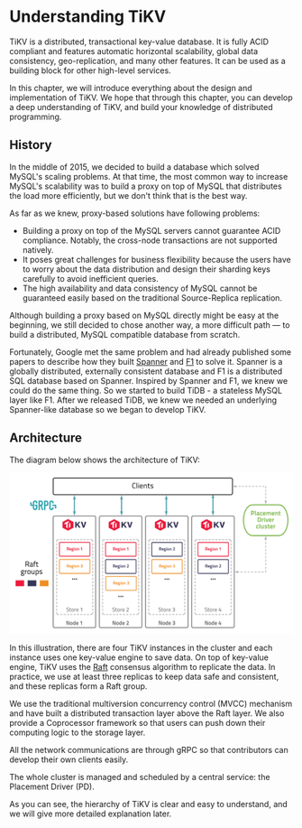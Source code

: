 # Understanding TiKV

TiKV is a distributed, transactional key-value database. It is fully ACID compliant and features automatic horizontal scalability, global data consistency, geo-replication, and many other features. It can be used as a building block for other high-level services.

In this chapter, we will introduce everything about the design and implementation of TiKV. We hope that through this chapter, you can develop a deep understanding of TiKV, and build your knowledge of distributed programming.

## History

In the middle of 2015, we decided to build a database which solved MySQL's scaling problems. At that time, the most common way to increase MySQL's scalability was to build a proxy on top of MySQL that distributes the load more efficiently, but we don't think that is the best way.

As far as we knew, proxy-based solutions have following problems:

* Building a proxy on top of the MySQL servers cannot guarantee ACID compliance. Notably, the cross-node transactions are not supported natively.
* It poses great challenges for business flexibility because the users have to worry about the data distribution and design their sharding keys carefully to avoid inefficient queries.
* The high availability and data consistency of MySQL cannot be guaranteed easily based on the traditional Source-Replica replication.

Although building a proxy based on MySQL directly might be easy at the beginning, we still decided to chose another way, a more difficult path — to build a distributed, MySQL compatible database from scratch.

Fortunately, Google met the same problem and had already published some papers to describe how they built [Spanner](http://static.googleusercontent.com/media/research.google.com/en//archive/spanner-osdi2012.pdf) and [F1](https://storage.googleapis.com/pub-tools-public-publication-data/pdf/41344.pdf) to solve it. Spanner is a globally distributed, externally consistent database and F1 is a distributed SQL database based on Spanner. Inspired by Spanner and F1, we knew we could do the same thing. So we started to build TiDB - a stateless MySQL layer like F1. After we released TiDB, we knew we needed an underlying Spanner-like database so we began to develop TiKV.

## Architecture

The diagram below shows the architecture of TiKV:

![basic-architecture](../media/basic-architecture.png)

In this illustration, there are four TiKV instances in the cluster and each instance uses one key-value engine to save data. On top of key-value engine, TiKV uses the [Raft](https://raft.github.io/) consensus algorithm to replicate the data. In practice, we use at least three replicas to keep data safe and consistent, and these replicas form a Raft group.

We use the traditional multiversion concurrency control (MVCC) mechanism and have built a distributed transaction layer above the Raft layer. We also provide a Coprocessor framework so that users can push down their computing logic to the storage layer.

All the network communications are through gRPC so that contributors can develop their own clients easily.

The whole cluster is managed and scheduled by a central service: the Placement Driver (PD).

As you can see, the hierarchy of TiKV is clear and easy to understand, and we will give more detailed explanation later.
